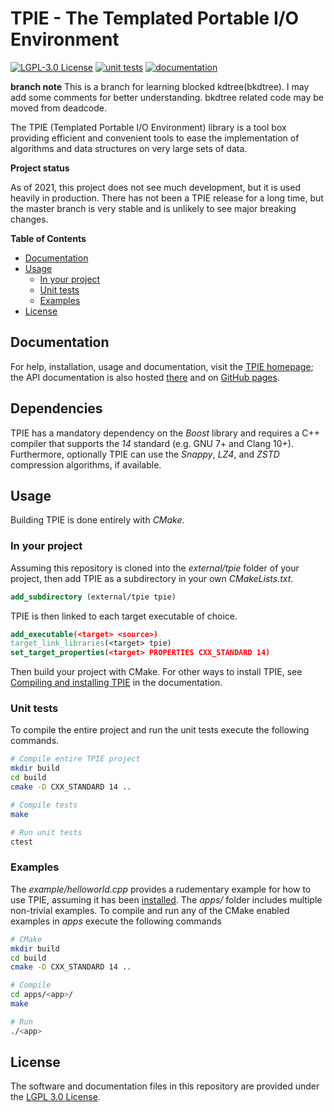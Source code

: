 # TPIE - The Templated Portable I/O Environment

[![LGPL-3.0 License](https://img.shields.io/badge/license-LGPL%203.0-blue.svg)](COPYING.md)
[![unit tests](https://github.com/thomasmoelhave/tpie/actions/workflows/unit_test.yml/badge.svg)](https://github.com/thomasmoelhave/tpie/actions/workflows/unit_test.yml)
[![documentation](https://github.com/thomasmoelhave/tpie/actions/workflows/doxygen.yml/badge.svg)](https://thomasmoelhave.github.io/tpie)

**branch note**
This is a branch for learning blocked kdtree(bkdtree).
I may add some comments for better understanding. bkdtree related code 
may be moved from deadcode.

The TPIE (Templated Portable I/O Environment) library is a tool box providing
efficient and convenient tools to ease the implementation of algorithms and data
structures on very large sets of data.

**Project status**

As of 2021, this project does not see much development, but it is used heavily
in production. There has not been a TPIE release for a long time, but the master
branch is very stable and is unlikely to see major breaking changes.

<!-- markdown-toc start - Don't edit this section. Run M-x markdown-toc-refresh-toc -->
**Table of Contents**

- [Documentation](#documentation)
- [Usage](#usage)
    - [In your project](#in-your-project)
    - [Unit tests](#unit-tests)
    - [Examples](#examples)
- [License](#license)
<!-- markdown-toc end -->

## Documentation

For help, installation, usage and documentation, visit the
[TPIE homepage](http://www.madalgo.au.dk/tpie/); the API documentation is also
hosted [there](http://www.madalgo.au.dk/tpie/doc/) and on
[GitHub pages](thomasmoelhave.github.io/tpie).

## Dependencies

TPIE has a mandatory dependency on the _Boost_ library and requires a C++
compiler that supports the _14_ standard (e.g. GNU 7+ and Clang 10+).
Furthermore, optionally TPIE can use the _Snappy_, _LZ4_, and _ZSTD_
compression algorithms, if available.

## Usage
Building TPIE is done entirely with _CMake_.

### In your project

Assuming this repository is cloned into the _external/tpie_ folder of your
project, then add TPIE as a subdirectory in your own _CMakeLists.txt_.

```cmake
add_subdirectory (external/tpie tpie)
```

TPIE is then linked to each target executable of choice.

```cmake
add_executable(<target> <source>)
target_link_libraries(<target> tpie)
set_target_properties(<target> PROPERTIES CXX_STANDARD 14)
```

Then build your project with CMake. For other ways to install TPIE, see
[Compiling and installing TPIE](https://thomasmoelhave.github.io/tpie/setup.html)
in the documentation.

### Unit tests

To compile the entire project and run the unit tests execute the following
commands.

```bash
# Compile entire TPIE project
mkdir build
cd build
cmake -D CXX_STANDARD 14 ..

# Compile tests
make

# Run unit tests
ctest
```

### Examples

The _example/helloworld.cpp_ provides a rudementary example for how to use TPIE,
assuming it has been
[installed](https://thomasmoelhave.github.io/tpie/setup.html). The _apps/_
folder includes multiple non-trivial examples. To compile and run any of the
CMake enabled examples in _apps_ execute the following commands

```bash
# CMake
mkdir build
cd build
cmake -D CXX_STANDARD 14 ..

# Compile
cd apps/<app>/
make

# Run
./<app>
```


## License
The software and documentation files in this repository are provided under the
[LGPL 3.0 License](/COPYING.LESSER.md).

